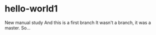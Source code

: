 # hello-world1
New manual study
And this is a first branch
It wasn't a branch, it was a master. So...
